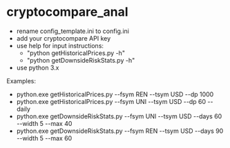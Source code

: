 # cryptocompare_anal

- rename config_template.ini to config.ini
- add your cryptocompare API key
- use help for input instructions:
  - "python getHistoricalPrices.py -h" 
  - "python getDownsideRiskStats.py -h"
- use python 3.x 

Examples:

- python.exe getHistoricalPrices.py --fsym REN --tsym USD --dp 1000
- python.exe getHistoricalPrices.py --fsym UNI --tsym USD --dp 60 --daily
- python.exe getDownsideRiskStats.py --fsym UNI --tsym USD --days 60 --width 5 --max 40
- python.exe getDownsideRiskStats.py --fsym REN --tsym USD --days 90 --width 5 --max 60



